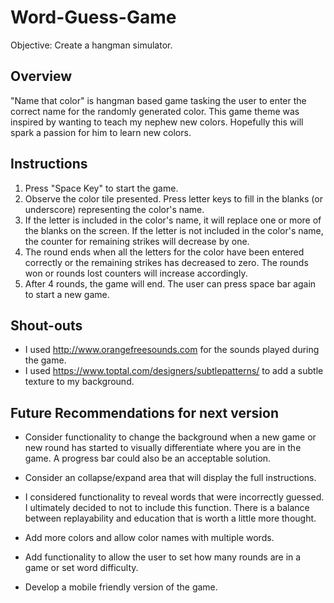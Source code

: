 # Word-Guess-Game
Objective: Create a hangman simulator.

## Overview
"Name that color" is hangman based game tasking the user to enter the correct name for the randomly generated color. This game theme was inspired by wanting to teach my nephew new colors. Hopefully this will spark a passion for him to learn new colors.

## Instructions
1. Press "Space Key" to start the game.
2. Observe the color tile presented. Press letter keys to fill in the blanks (or underscore) representing the color's name.
3. If the letter is included in the color's name, it will replace one or more of the blanks on the screen. If the letter is not included in the color's name, the counter for remaining strikes will decrease by one.
4. The round ends when all the letters for the color have been entered correctly or the remaining strikes has decreased to zero. The rounds won or rounds lost counters will increase accordingly.
5. After 4 rounds, the game will end. The user can press space bar again to start a new game.

## Shout-outs
* I used http://www.orangefreesounds.com for the sounds played during the game.
* I used https://www.toptal.com/designers/subtlepatterns/ to add a subtle texture to my background.

## Future Recommendations for next version
* Consider functionality to change the background when a new game or new round has started to visually differentiate where you are in the game. A progress bar could also be an acceptable solution.

* Consider an collapse/expand area that will display the full instructions.

* I considered functionality to reveal words that were incorrectly guessed. I ultimately decided to not to include this function. There is a balance between replayability and education that is worth a little more thought. 

* Add more colors and allow color names with multiple words.

* Add functionality to allow the user to set how many rounds are in a game or set word difficulty.

* Develop a mobile friendly version of the game.